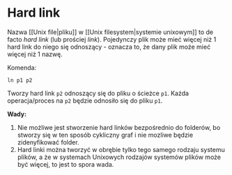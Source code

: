 # Hard link
Nazwa [[Unix file|pliku]] w [[Unix filesystem|systemie unixowym]] to de facto *hard link* (lub prościej *link*).
Pojedynczy plik może mieć więcej niż 1 hard link do niego się odnoszący - oznacza to, że dany plik może mieć więcej niż 1 nazwę.

Komenda:
``` 
ln p1 p2
```
Tworzy hard link `p2` odnoszący się do pliku o ścieżce `p1`. Każda operacja/proces na `p2` będzie odnosiło się do pliku `p1`.

**Wady:**
1. Nie możliwe jest stworzenie hard linków bezpośrednio do folderów, bo stworzy się w ten sposób cykliczny graf i nie mozliwe będzie zidenyfikować folder.
2. Hard linki można tworzyć w obrębie tylko tego samego rodzaju systemu plików, a że w systemach Unixowych rodzajów systemów plików może być więcej, to jest to spora wada.